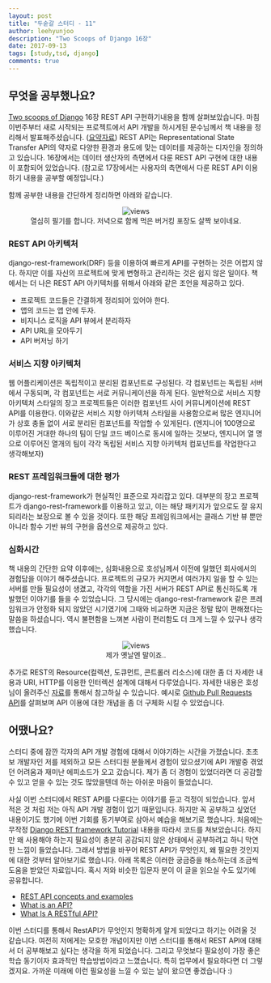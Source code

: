 ```yaml
---
layout: post
title: "두숟갈 스터디 - 11"
author: leehyunjoo
description: "Two Scoops of Django 16장"
date: 2017-09-13
tags: [study,tsd, django]
comments: true
---
```


## 무엇을 공부했나요?
[Two scoops of Django](https://www.twoscoopspress.com/products/two-scoops-of-django-1-11) 16장 REST API 구현하기내용을 함께 살펴보았습니다. 마침 이번주부터 새로 시작되는 프로젝트에서 API 개발을 하시게된 문수님께서 책 내용을 정리해서 발표해주셨습니다. ([요약자료](https://github.com/8percent/tsd/blob/master/chapter16/summary.md)) REST API는 Representational State Transfer API의 약자로 다양한 환경과 용도에 맞는 데이터를 제공하는 디자인을 정의하고 있습니다. 16장에서는 데이터 생산자의 측면에서 다룬 REST API 구현에 대한 내용이 포함되어 있었습니다. (참고로 17장에서는 사용자의 측면에서 다룬 REST API 이용하기 내용을 공부할 예정입니다.)

함께 공부한 내용을 간단하게 정리하면 아래와 같습니다.

<center>
<figure>
<img src="/images/tsd-11-1.jpg" alt="views">
<figcaption>열심히 필기를 합니다. 저녁으로 함께 먹은 버거킹 포장도 살짝 보이네요.</figcaption>
</figure>
</center>

### REST API 아키텍처
django-rest-framework(DRF) 등을 이용하여 빠르게 API를 구현하는 것은 어렵지 않다. 하지만 이를 자신의 프로젝트에 맞게 변형하고 관리하는 것은 쉽지 않은 일이다. 책에서는 더 나은 REST API 아키텍처를 위해서 아래와 같은 조언을 제공하고 있다.

- 프로젝트 코드들은 간결하게 정리되어 있어야 한다.
- 앱의 코드는 앱 안에 두자.
- 비지니스 로직을 API 뷰에서 분리하자
- API URL을 모아두기
- API 버저닝 하기

### 서비스 지향 아키텍처
웹 어플리케이션은 독립적이고 분리된 컴포넌트로 구성된다. 각 컴포넌트는 독립된 서버에서 구동되며, 각 컴포넌트는 서로 커뮤니케이션을 하게 된다.
일반적으로 서비스 지향 아키텍처 스타일의 장고 프로젝트들은 이러한 컴포넌트 사이 커뮤니케이션에 REST API를 이용한다. 이와같은 서비스 지향 아키텍처 스타일을 사용함으로써 많은 엔지니어가 상호 충돌 없이 서로 분리된 컴포넌트를 작업할 수 있게된다. (엔지니어 100명으로 이루어진 거대한 하나의 팀이 단일 코드 베이스로 동시에 일하는 것보다, 엔지니어 열 명으로 이루어진 열개의 팀이 각각 독립된 서비스 지향 아키텍처 컴포넌트를 작업한다고 생각해보자)

### REST 프레임워크들에 대한 평가
django-rest-framework가 현실적인 표준으로 자리잡고 있다. 대부분의 장고 프로젝트가 django-rest-framework를 이용하고 있고, 이는 해당 패키지가 앞으로도 잘 유지되리라는 보장으로 볼 수 있을 것이다. 또한 해당 프레임워크에서는 클래스 기반 뷰 뿐만 아니라 함수 기반 뷰의 구현을 옵션으로 제공하고 있다.

### 심화시간
책 내용의 간단한 요약 이후에는, 심화내용으로 호성님께서 이전에 일했던 회사에서의 경험담을 이야기 해주셨습니다. 프로젝트의 규모가 커지면서 여러가지 일을 할 수 있는 서버를 만들 필요성이 생겼고, 각각의 역할을 가진 서버가 REST API로 통신하도록 개발했던 이야기를 들을 수 있었습니다. 그 당시에는 django-rest-framework 같은 프레임워크가 안정화 되지 않았던 시기였기에 그때와 비교하면 지금은 정말 많이 편해졌다는 말씀을 하셨습니다. 역시 불편함을 느껴본 사람이 편리함도 더 크게 느낄 수 있구나 생각했습니다.

<center>
<figure>
<img src="/images/tsd-11-2.jpg" alt="views">
<figcaption>제가 옛날엔 말이죠..</figcaption>
</figure>
</center>

추가로 REST의 Resource(컬렉션, 도큐먼트, 콘트롤러 리소스)에 대한 좀 더 자세한 내용과 URI, HTTP를 이용한 인터렉션 설계에 대해서 다루었습니다. 자세한 내용은 호성님이 올려주신 [자료](https://github.com/8percent/tsd/blob/master/studies/20170912/chapter_16.pdf)를 통해서 참고하실 수 있습니다. 예시로 [Github Pull Requests API](https://developer.github.com/v3/pulls/)를 살펴보며 API 이용에 대한 개념을 좀 더 구체화 시킬 수 있었습니다.



## 어땠나요?
스터디 중에 잠깐 각자의 API 개발 경험에 대해서 이야기하는 시간을 가졌습니다. 초초보 개발자인 저를 제외하고 모든 스터디원 분들께서 경험이 있으셨기에 API 개발중 겪었던 어려움과 재미난 에피소드가 오고 갔습니다. 제가 좀 더 경험이 있었더라면 더 공감할 수 있고 얻을 수 있는 것도 많았을텐데 하는 아쉬운 마음이 들었습니다.

사실 이번 스터디에서 REST API를 다룬다는 이야기를 듣고 걱정이 되었습니다. 앞서 적은 것 처럼 저는 아직 API 개발 경험이 없기 때문입니다. 하지만 꼭 공부하고 싶었던 내용이기도 했기에 이번 기회를 동기부여로 삼아서 예습을 해보기로 했습니다. 처음에는 무작정 [Django REST framework Tutorial](http://www.django-rest-framework.org/tutorial/quickstart/) 내용을 따라서 코드를 쳐보았습니다. 하지만 왜 사용해야 하는지 필요성이 충분히 공감되지 않은 상태에서 공부하려고 하니 막연한 느낌이 들었습니다. 그래서 방법을 바꾸어 REST API가 무엇인지, 왜 필요한 것인지에 대한 것부터 알아보기로 했습니다. 아래 목록은 이러한 궁금증을 해소하는데 조금씩 도움을 받았던 자료입니다. 혹시 저와 비슷한 입문자 분이 이 글을 읽으실 수도 있기에 공유합니다.

- [REST API concepts and examples](https://www.youtube.com/watch?v=7YcW25PHnAA)
- [What is an API?](https://www.youtube.com/watch?v=s7wmiS2mSXY)
- [What Is A RESTful API?](https://www.youtube.com/watch?v=Q-BpqyOT3a8)

이번 스터디를 통해서 RestAPI가 무엇인지 명확하게 알게 되었다고 하기는 어려울 것 같습니다. 여전히 저에게는 모호한 개념이지만 이번 스터디를 통해서 REST API에 대해서 더 공부해보고 싶다는 생각을 하게 되었습니다. 그리고 무엇보다 필요성이 가장 좋은 학습 동기이자 효과적인 학습방법이라고 느꼈습니다. 특히 업무에서 필요하다면 더 그렇겠지요. 가까운 미래에 이런 필요성을 느낄 수 있는 날이 왔으면 좋겠습니다 :)
